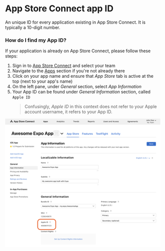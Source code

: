# App Store Connect app ID

An unique ID for every application existing in App Store Connect. It is typically a 10-digit number.

### How do I find my App ID?

If your application is already on App Store Connect, please follow these steps:
1. Sign in to [App Store Connect](https://appstoreconnect.apple.com/) and select your team
2. Navigate to the [Apps](https://appstoreconnect.apple.com/apps) section if you're not already there
3. Click on your app name and ensure that _App Store_ tab is active at the top (next to your app's name)
4. On the left pane, under _General_ section, select _App Information_
5. Your App ID can be found under _General Information_ section, called `Apple ID`
   > Confusingly, _Apple ID_ in this context does not refer to your Apple account username, it refers to your App ID.

[<img src="./assets/asc-app-id/finding-app-id.png" width="800" />](./assets/asc-app-id/finding-app-id.png)
